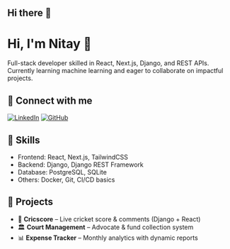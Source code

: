 ## Hi there 👋
# Hi, I'm Nitay 👋
Full-stack developer skilled in React, Next.js, Django, and REST APIs. Currently learning machine learning and eager to collaborate on impactful projects.

## 🔗 Connect with me
[![LinkedIn](https://img.shields.io/badge/LinkedIn-Profile-blue)](https://www.linkedin.com/in/nitay-das-9b2132221)
[![GitHub](https://img.shields.io/badge/GitHub-Follow-black)](https://github.com/NitayDas)

## 🚀 Skills
- Frontend: React, Next.js, TailwindCSS  
- Backend: Django, Django REST Framework  
- Database: PostgreSQL, SQLite  
- Others: Docker, Git, CI/CD basics  

## 📌 Projects
- 🏏 **Cricscore** – Live cricket score & comments (Django + React)  
- 🏛️ **Court Management** – Advocate & fund collection system  
- 📊 **Expense Tracker** – Monthly analytics with dynamic reports  


<!--
**NitayDas/NitayDas** is a ✨ _special_ ✨ repository because its `README.md` (this file) appears on your GitHub profile.

Here are some ideas to get you started:

- 🔭 I’m currently working on ...
- 🌱 I’m currently learning ...
- 👯 I’m looking to collaborate on ...
- 🤔 I’m looking for help with ...
- 💬 Ask me about ...
- 📫 How to reach me: ...
- 😄 Pronouns: ...
- ⚡ Fun fact: ...
-->
